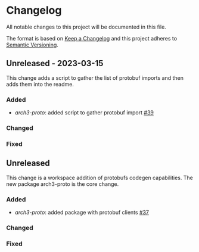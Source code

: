 
# Changelog
All notable changes to this project will be documented in this file.
 
The format is based on [Keep a Changelog](http://keepachangelog.com/)
and this project adheres to [Semantic Versioning](http://semver.org/).
 
## Unreleased - 2023-03-15
 
This change adds a script to gather the list of protobuf imports and then adds them into the readme.
 
### Added
- *arch3-proto*: added script to gather protobuf import [#39](https://github.com/archway-network/arch3.js)
 
### Changed
 
### Fixed


## Unreleased
 
This change is a workspace addition of protobufs codegen capabilities. The new package arch3-proto is the core change.
 
### Added

- *arch3-proto*: added package with protobuf clients [#37](https://github.com/archway-network/arch3.js/pull/37)
 
### Changed
 
### Fixed
 
